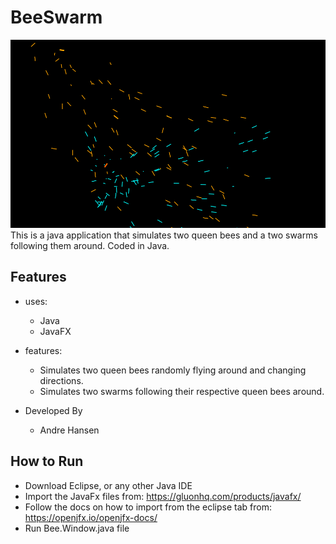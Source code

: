 # BeeSwarm
<img src="/Assets/Example.gif" >
This is a java application that simulates two queen bees and a two swarms following them around. Coded in Java.

## Features

* uses:
  * Java
  * JavaFX
  
* features:
  * Simulates two queen bees randomly flying around and changing directions.
  * Simulates two swarms following their respective queen bees around.
  
* Developed By
  * Andre Hansen
  
## How to Run
* Download Eclipse, or any other Java IDE
* Import the JavaFx files from: https://gluonhq.com/products/javafx/
* Follow the docs on how to import from the eclipse tab from: https://openjfx.io/openjfx-docs/
* Run Bee.Window.java file
